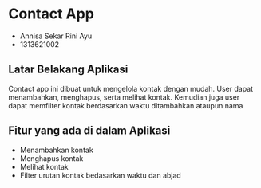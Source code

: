 # Contact App

- Annisa Sekar Rini Ayu <br>
- 1313621002 <br>

## Latar Belakang Aplikasi
Contact app ini dibuat untuk mengelola kontak dengan mudah. User dapat menambahkan, menghapus, serta melihat kontak. Kemudian juga user dapat memfilter kontak berdasarkan waktu ditambahkan ataupun nama

## Fitur yang ada di dalam Aplikasi
- Menambahkan kontak <br>
- Menghapus kontak <br>
- Melihat kontak <br>
- Filter urutan kontak bedasarkan waktu dan abjad <br>
